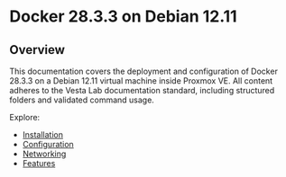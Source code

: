 # Docker 28.3.3 on Debian 12.11

## Overview

This documentation covers the deployment and configuration of Docker 28.3.3 on a Debian 12.11 virtual machine inside Proxmox VE. All content adheres to the Vesta Lab documentation standard, including structured folders and validated command usage.

Explore:
- [Installation](installation.md)
- [Configuration](configuration.md)
- [Networking](network.md)
- [Features](features.md)
